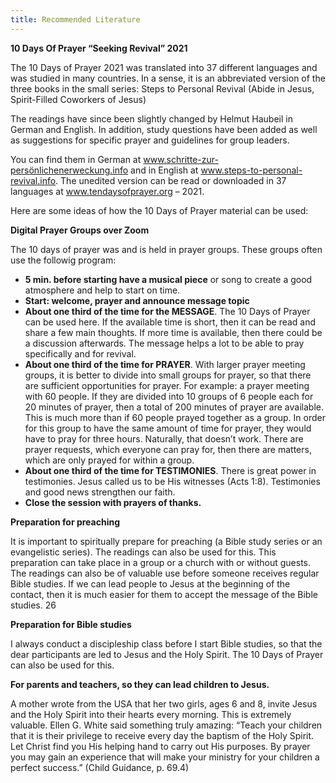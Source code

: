 ```yaml
---
title: Recommended Literature
---
```


**10 Days Of Prayer “Seeking Revival” 2021**

The 10 Days of Prayer 2021 was translated into 37 different languages and was studied in many countries. In a sense, it is an abbreviated version of the three books in the small series: Steps to Personal Revival (Abide in Jesus, Spirit-Filled Coworkers of Jesus)

The readings have since been slightly changed by Helmut Haubeil in German and English. In addition, study questions have been added as well as suggestions for specific prayer and guidelines for group leaders.

You can find them in German at www.schritte-zur-persönlichenerweckung.info and in English at www.steps-to-personal-revival.info. The unedited version can be read or downloaded in 37 languages at www.tendaysofprayer.org – 2021.

Here are some ideas of how the 10 Days of Prayer material can be used:

**Digital Prayer Groups over Zoom**

The 10 days of prayer was and is held in prayer groups. These groups often use the followig program:

- **5 min. before starting have a musical piece** or song to create a good atmosphere and help to start on time.
- **Start: welcome, prayer and announce message topic**
- **About one third of the time for the MESSAGE**. The 10 Days of Prayer can be used here. If the available time is short, then it can be read and share a few main thoughts. If more time is available, then there could be a discussion afterwards. The message helps a lot to be able to pray specifically and for revival.
- **About one third of the time for PRAYER**. With larger prayer meeting groups, it is better to divide into small groups for prayer, so that there are sufficient opportunities for prayer. For example: a prayer meeting with 60 people. If they are divided into 10 groups of 6 people each for 20 minutes of prayer, then a total of 200 minutes of prayer are available. This is much more than if 60 people prayed together as a group. In order for this group to have the same amount of time for prayer, they would have to pray for three hours. Naturally, that doesn’t work. There are prayer requests, which everyone can pray for, then there are matters, which are only prayed for within a group.
- **About one third of the time for TESTIMONIES**. There is great power in testimonies. Jesus called us to be His witnesses (Acts 1:8). Testimonies and good news strengthen our faith.
- **Close the session with prayers of thanks.**

**Preparation for preaching**

It is important to spiritually prepare for preaching (a Bible study series or an evangelistic series). The readings can also be used for this. This preparation can take place in a group or a church with or without guests. The readings can also be of valuable use before someone receives regular Bible studies. If we can lead people to Jesus at the beginning of the contact, then it is much easier for them to accept the message of the Bible studies. 26

**Preparation for Bible studies**

I always conduct a discipleship class before I start Bible studies, so that the dear participants are led to Jesus and the Holy Spirit. The 10 Days of Prayer can also be used for this.

**For parents and teachers, so they can lead children to Jesus.**

A mother wrote from the USA that her two girls, ages 6 and 8, invite Jesus and the Holy Spirit into their hearts every morning. This is extremely valuable. Ellen G. White said something truly amazing: “Teach your children that it is their privilege to receive every day the baptism of the Holy Spirit. Let Christ find you His helping hand to carry out His purposes. By prayer you may gain an experience that will make your ministry for your children a perfect success.” (Child Guidance, p. 69.4)